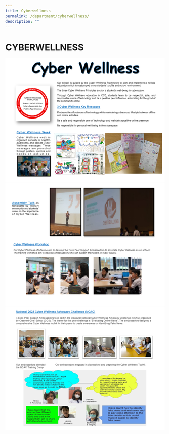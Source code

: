 ```yaml
---
title: Cyberwellness
permalink: /department/cyberwellness/
description: ""
---
```

# CYBERWELLNESS
<img src="/images/cyber wellness_page_1.png">
<img src="/images/cyber wellness_page_2.png">
<img src="/images/cyber wellness_page_3.png">